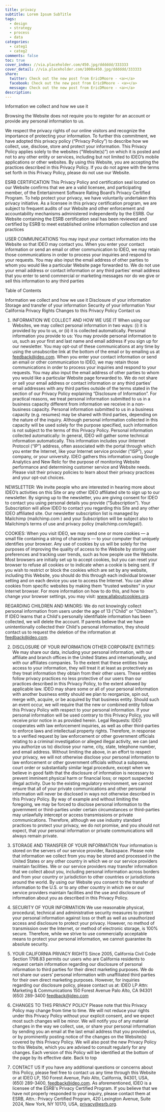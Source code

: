 ```yaml
---
title: privacy
subtitle: Lorem Ipsum SubTitle
tags:
  - design
  - strategy
  - process
  - data
categories:
  - categ1
  - categ2
comments: false
toc: true
cover_index: //via.placeholder.com/450.jpg/dddddd/333333
cover_detail: //via.placeholder.com/1000x450.jpg/dddddd/333333
share:
  twitter: Check out the new post from EricDMoore - <a></a>
  facebook: Check out the new post from EricDMoore - <a></a>
  message: Check out the new post from EricDMoore - <a></a>
description:
---
```

Information we collect and how we use it

Browsing the Website does not require you to register for an account or provide any personal information to us.

We respect the privacy rights of our online visitors and recognize the importance of protecting your information. To further this commitment, we have adopted this privacy policy (“Privacy Policy”) to describe how we collect, use, disclose, store and protect your information. This Privacy Policy applies solely to the websites (“Website(s)”) on which it is posted and not to any other entity or services, including but not limited to IDEO’s mobile applications or other websites. By using this Website, you are accepting the practices described in this Privacy Policy. If you do not agree with the terms set forth in this Privacy Policy, please do not use our Website.

ESRB CERTIFICATION
This Privacy Policy and certification seal located on our Website confirms that we are a valid licensee, and participating member, of the Entertainment Software Rating Board’s Privacy Certified Program. To help protect your privacy, we have voluntarily undertaken this privacy initiative. As a licensee in this privacy certification program, we are subject to frequent audits of our Website and other enforcement and accountability mechanisms administered independently by the ESRB. Our Website containing the ESRB certification seal has been reviewed and certified by ESRB to meet established online information collection and use practices

USER COMMUNICATIONS 
You may input your contact information into the Website so that IDEO may contact you. When you enter your contact information or send an email or other communication to IDEO, we may retain those communications in order to process your inquiries and respond to your requests. You may also input the email address of other parties to whom you would like a particular Website page forwarded to. We do not use your email address or contact information or any third parties’ email address that you enter to send commercial or marketing messages nor do we give or sell this information to any third parties

Table of Contents

Information we collect and how we use it
Disclosure of your information
Storage and transfer of your information
Security of your information
Your California Privacy Rights
Changes to this Privacy Policy
Contact us

1. INFORMATION WE COLLECT AND HOW WE USE IT
When using our Websites, we may collect personal information in two ways: (i) it is provided by you to us, or (ii) it is collected automatically. Personal information you provide to us: You may provide personal information to us, such as your first and last name and email address if you sign up for our newsletter. You may opt-out of these communications at any time by using the unsubscribe link at the bottom of the email or by emailing us at feedback@ideo.com. When you enter your contact information or send an email or other communication to IDEO, we may retain those communications in order to process your inquiries and respond to your requests. You may also input the email address of other parties to whom you would like a particular Website page forwarded to. We do not share or sell your email address or contact information or any third parties’ email addresses with any third parties outside of the terms stated in the section of our Privacy Policy explaining “Disclosure of Information”. For practical reasons, we treat personal information submitted to us in a business capacity different from information we receive in a non-business capacity. Personal information submitted to us in a business capacity (e.g. resumes) may be shared with third parties, depending on the nature of the inquiry. Although personal information collected in this capacity will be used solely for the purpose specified, such information is not subject to the terms of this Privacy Policy. Personal information collected automatically: In general, IDEO will gather some technical information automatically. This information includes your iInternet Protocol (“IP”) address, often associated with the portal through which you enter the Internet, like your Internet service provider (“ISP”), your company, or your university. IDEO gathers this information using Google Analytics and New Relic for the purpose of monitoring Website performance and determining customer service and Website needs. Please visit their privacy policies to learn about their privacy practices and your opt-out choices. 

NEWSLETTER: We invite people who are interested in hearing more about IDEO’s activities on this Site or any other IDEO affiliated site to sign up to our newsletter. By signing up to the newsletter, you are giving consent for IDEO to contact you using personal details you provide (“Subscription”). Your Subscription will allow IDEO to contact you regarding this Site and any other IDEO affiliated site. Our newsletter subscription list is managed by Mailchimp (mailchimp.com ) and your Subscription will be subject also to Mailchimp’s terms of use and privacy policy (mailchimp.com/legal/).

COOKIES: When you visit IDEO, we may send one or more cookies — a small file containing a string of characters — to your computer that uniquely identifies your browser. Any use of cookies by us will be solely for the purposes of improving the quality of access to the Website by storing user preferences and tracking user trends, such as how people use the Website. Most browsers are initially set up to accept cookies, but you can reset your browser to refuse all cookies or to indicate when a cookie is being sent. If you wish to restrict or block the cookies which are set by any website, including this Website, you should do this through each individual browser setting and on each device you use to access the Internet. You can allow cookies from specific websites by making them “trusted websites” in your Internet browser. For more information on how to do this, and how to change your browser settings, you may visit: www.allaboutcookies.org. 

REGARDING CHILDREN AND MINORS: We do not knowingly collect personal information from users under the age of 13 ("Child" or "Children"). If IDEO learns that a Child's personally identifiable information has been collected, we will delete the account. If parents believe that we have unintentionally collected their Child's personal information, they should contact us to request the deletion of the information at feedback@ideo.com. 

2. DISCLOSURE OF YOUR INFORMATION
OTHER CORPORATE ENTITIES: We may share our data, including your personal information, with our affiliate and branch offices in the United States and internationally, and with our affiliates companies. To the extent that these entities have access to your information, they will treat it at least as protectively as they treat information they obtain from their other users. These entities follow privacy practices no less protective of our users than our practices described in this Privacy Policy, to the extent allowed by applicable law. IDEO may share some or all of your personal information with another business entity should we plan to reorganize, spin out, merge with, acquire, or be acquired by that business entity. Should such an event occur, we will require that the new or combined entity follow this Privacy Policy with respect to your personal information. If your personal information will be used contrary to this Privacy Policy, you will receive prior notice in as provided herein. Legal Requests: IDEO cooperates with law enforcement inquiries, as well as other third-parties to enforce laws and intellectual property rights. Therefore, in response to a verified request by law enforcement or other government officials relating to a criminal investigation or alleged illegal activity, we can (and you authorize us to) disclose your name, city, state, telephone number, and email address. Without limiting the above, in an effort to respect your privacy, we will not otherwise disclose your personal information to law enforcement or other government officials without a subpoena, court order or substantially similar legal procedure, except when we believe in good faith that the disclosure of information is necessary to prevent imminent physical harm or financial loss; or report suspected illegal activity. Due to the existing regulatory environment, we cannot ensure that all of your private communications and other personal information will never be disclosed in ways not otherwise described in this Privacy Policy. By way of example and without limiting the foregoing, we may be forced to disclose personal information to the government or third-parties under certain circumstances or third-parties may unlawfully intercept or access transmissions or private communications. Therefore, although we use industry standard practices to protect your privacy, we do not promise, and you should not expect, that your personal information or private communications will always remain private. 

3. STORAGE AND TRANSFER OF YOUR INFORMATION
Your information is stored on the servers of our service provider, Rackspace. Please note that information we collect from you may be stored and processed in the United States or any other country in which we or our service providers maintain facilities. We or our service providers may transfer information that we collect about you, including personal information across borders and from your country or jurisdiction to other countries or jurisdictions around the world. By using our Website you consent to the transfer of information to the U.S. or to any other country in which we or our service providers maintain facilities and the use and disclosure of information about you as described in this Privacy Policy.

4. SECURITY OF YOUR INFORMATION
We use reasonable physical, procedural, technical and administrative security measures to protect your personal information against loss or theft as well as unauthorized access and disclosure to protect your privacy. However, no method of transmission over the Internet, or method of electronic storage, is 100% secure. Therefore, while we strive to use commercially acceptable means to protect your personal information, we cannot guarantee its absolute security. 

5. YOUR CALIFORNIA PRIVACY RIGHTS
Since 2005, California Civil Code Section 1798.83 permits our users who are California residents to request certain information regarding our disclosure of personal information to third parties for their direct marketing purposes. We do not share our users’ personal information with unaffiliated third parties for their own direct marketing purposes. However, for inquiries regarding our disclosure policy, please contact us at: IDEO LP Attn: Marketing & Communications 150 Forest Avenue Palo Alto, CA 94301 (650) 289-3400 feedback@ideo.com 

6. CHANGES TO THIS PRIVACY POLICY
Please note that this Privacy Policy may change from time to time. We will not reduce your rights under this Privacy Policy without your explicit consent, and we expect most such changes will be minor. We will notify you of any material changes in the way we collect, use, or share your personal information by sending you an email at the last email address that you provided us, or by prominently posting notice of the changes on the Website(s) covered by this Privacy Policy. We will also post the new Privacy Policy to this Website, which you are advised to consult regularly for any changes. Each version of this Policy will be identified at the bottom of the page by its effective date. Back to top

7. CONTACT US
If you have any additional questions or concerns about this Policy, please feel free to contact us any time through this Website or at IDEO LP, 150 Forest Avenue, Palo Alto, California, 94301, USA, (650) 289-3400, feedback@ideo.com. As aforementioned, IDEO is a licensee of the ESRB's Privacy Certified Program. If you believe that we have not properly responded to your inquiry, please contact them at ESRB, Attn.: Privacy Certified Program, 420 Lexington Avenue, Suite 2024, New York, NY 10170, USA, privacy@esrb.org.